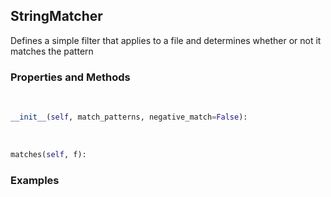 ## <a id="McUtils.Misc.FileMatcher.StringMatcher">StringMatcher</a>
Defines a simple filter that applies to a file and determines whether or not it matches the pattern

### Properties and Methods
<a id="McUtils.Misc.FileMatcher.StringMatcher.__init__" class="docs-object-method">&nbsp;</a>
```python
__init__(self, match_patterns, negative_match=False): 
```

<a id="McUtils.Misc.FileMatcher.StringMatcher.matches" class="docs-object-method">&nbsp;</a>
```python
matches(self, f): 
```

### Examples


